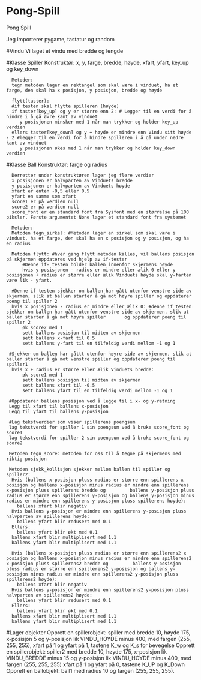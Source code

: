 # Pong-Spill
 Pong Spill
 
 Jeg importerer pygame, tastatur og random
 
 #Vindu
 Vi laget et vindu med bredde og lengde
 
 #Klasse Spiller
      Konstruktør:
      x, y, farge, bredde, høyde, xfart, yfart, key_up og key_down
      
      Metoder:
      tegn metoden lager en rektangel som skal være i vinduet, ha et farge, den skal ha x posisjon, y posisjon, bredde og høyde
      
      flytt(taster):
      #if testen skal flytte spilleren (høyde)
      if taster[key_up] og y er større enn 2: # Legger til en verdi for å hindre i å gå øvre kant av vinduet
         y posisjonen minsker med 1 når man trykker og holder key_up verdien
      ellers taster[key_down] og y + høyde er mindre enn Vindu sitt høyde - 2 #legger til en verdi for å hindre spilleren i å gå under nedre kant av vinduet
         y posisjonen økes med 1 når man trykker og holder key_down verdien
     
#Klasse Ball
      Konstruktør: 
      farge og radius
      
      Derretter under konstruktøren lager jeg flere verdier
      x posisjonen er halvparten av Vinduets bredde
      y posisjonen er halvparten av Vinduets høyde
      xfart er enten -0,5 eller 0.5
      yfart en samme som xfart
      score1 er på verdien null
      score2 er på verdien null
      score_font er en standard font fra Sysfont med en størrelse på 100 piksler. Første argumentet None lager et standard font fra systemet
      
      Metoder:
      Metoden tegn_sirkel: #Metoden lager en sirkel som skal være i vinduet, ha et farge, den skal ha en x posisjon og y posisjon, og ha en radius  
     
      Metoden flytt: #hver gang flytt metoden kalles, vil ballens posisjon på skjermen oppdateres ved hjelp av if-tester
          #Denne if- testen holder ballen innenfor skjermens høyde
          hvis y posisjonen - radius er mindre eller ælik 0 eller y posisjonen + radius er større eller ælik Vinduets høyde skal y-farten være lik - yfart.      
       
      #Denne if testen sjekker om ballen har gått utenfor venstre side av skjermen, slik at ballen starter å gå mot høyre spiller og oppdaterer poeng til spiller 2  
      hvis x posisjonen - radius er mindre eller ælik 0: #denne if testen sjekker om ballen har gått utenfor venstre side av skjermen, slik at ballen starter å gå mot høyre spiller       og oppdaterer poeng til spiller 2  
          øk score2 med 1
          sett ballens posisjon til midten av skjermen
          sett ballens x-fart til 0.5
          sett ballens y-fart til en tilfeldig verdi mellom -1 og 1

     #Sjekker om ballen har gåttt utenfor høyre side av skjermen, slik at ballen starter å gå mot venstre spiller og oppdaterer poeng til spiller1
      hvis x + radius er større eller ælik Vinduets bredde:
          øk score1 med 1
          sett ballens posisjon til midten av skjermen
          sett ballens xfart til -0.5
          sett ballens yfart til en tilfeldig verdi mellom -1 og 1
      
     #Oppdaterer ballens posisjon ved å legge til i x- og y-retning
     Legg til xfart til ballens x-posisjon
     Legg til yfart til ballens y-posisjon
      
     #Lag tekstverdier som viser spillerens poengsum
     lag tekstverdi for spiller 1 sin poengsum ved å bruke score_font og score1
     lag tekstverdi for spiller 2 sin poengsum ved å bruke score_font og score2
     
     Metoden tegn_score: metoden for oss til å tegne på skjermens med riktig posisjon
     
     Metoden sjekk_kollisjon sjekker mellom ballen til spiller og spiller2:
      Hvis (ballens x-posisjon pluss radius er større enn spillerens x posisjon og ballens x-posisjon minus radius er mindre enn spillerens x-posisjon pluss spillerens bredde og         ballens y-posisjon pluss radius er større enn spillerens y-posisjon og ballens y-posisjon minus radius er mindre enn spillerens y-posisjon pluss spillerens høyde):
        ballens xfart blir negativ
      Hvis ballens y-posisjon er mindre enn spillerens y-posisjon pluss halvparten av spillerens høyde:
        ballens yfart blir redusert med 0.1
      Ellers:
        ballens yfart blir økt med 0.1
      ballens xfart blir multiplisert med 1.1
      ballens yfart blir multiplisert med 1.1
      
      Hvis (ballens x-posisjon pluss radius er større enn spillerens2 x posisjon og ballens x-posisjon minus radius er mindre enn spillerens2 x-posisjon pluss spillerens2 bredde og         ballens y-posisjon pluss radius er større enn spillerens2 y-posisjon og ballens y-posisjon minus radius er mindre enn spillerens2 y-posisjon pluss spillerens2 høyde):
        ballens xfart blir negativ
      Hvis ballens y-posisjon er mindre enn spillerens2 y-posisjon pluss halvparten av spillerens2 høyde:
        ballens yfart blir redusert med 0.1
      Ellers:
        ballens yfart blir økt med 0.1
      ballens xfart blir multiplisert med 1.1
      ballens yfart blir multiplisert med 1.1
    
  #Lager objekter 
       Opprett en spillerobjekt: spiller med bredde 10, høyde 175, x-posisjon 5 og y-posisjon lik VINDU_HOYDE minus 400, med fargen (255, 255, 255), xfart på 1 og yfart på 1,              tastene K_w og K_s for bevegelse
       Opprett en spillerobjekt: spiller2 med bredde 10, høyde 175, x-posisjon lik VINDU_BREDDE minus 15 og y-posisjon lik VINDU_HOYDE minus 400, med fargen (255, 255, 255) xfart          på 1 og yfart på 0, tastene K_UP og K_Down
       Opprett en ballobjekt: ball1 med radius 10 og fargen (255, 255, 255).
        
 







     
